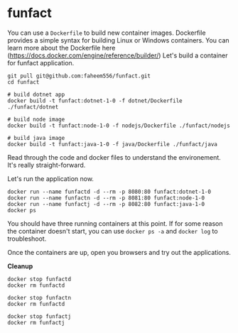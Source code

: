 # funfact
You can use a `Dockerfile` to build new container images. Dockerfile provides a simple syntax for building Linux or Windows containers. You can learn more about the Dockerfile here (https://docs.docker.com/engine/reference/builder/) Let's build a container for funfact application.

``` 
git pull git@github.com:faheem556/funfact.git
cd funfact

# build dotnet app
docker build -t funfact:dotnet-1-0 -f dotnet/Dockerfile ./funfact/dotnet

# build node image
docker build -t funfact:node-1-0 -f nodejs/Dockerfile ./funfact/nodejs

# build java image
docker build -t funfact:java-1-0 -f java/Dockerfile ./funfact/java
```

Read through the code and docker files to understand the environement. It's really straight-forward.

Let's run the application now.

```
docker run --name funfactd -d --rm -p 8080:80 funfact:dotnet-1-0 
docker run --name funfactn -d --rm -p 8081:80 funfact:node-1-0 
docker run --name funfactj -d --rm -p 8082:80 funfact:java-1-0 
docker ps
```

You should have three running containers at this point. If for some reason the container doesn't start, you can use `docker ps -a` and `docker log` to troubleshoot.

Once the containers are up, open you browsers and try out the applications.

**Cleanup**
```
docker stop funfactd
docker rm funfactd

docker stop funfactn
docker rm funfactd

docker stop funfactj
docker rm funfactj
```
